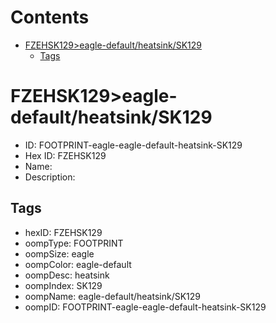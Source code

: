 



Contents
========

* [FZEHSK129>eagle-default/heatsink/SK129](#fzehsk129eagle-defaultheatsinksk129)
	* [Tags](#tags)

# FZEHSK129>eagle-default/heatsink/SK129

- ID: FOOTPRINT-eagle-eagle-default-heatsink-SK129
- Hex ID: FZEHSK129
- Name: 
- Description: 

## Tags

- hexID: FZEHSK129
- oompType: FOOTPRINT
- oompSize: eagle
- oompColor: eagle-default
- oompDesc: heatsink
- oompIndex: SK129
- oompName: eagle-default/heatsink/SK129
- oompID: FOOTPRINT-eagle-eagle-default-heatsink-SK129
